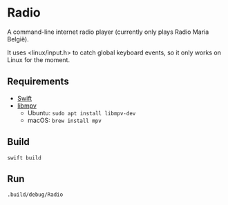 # Radio
A command-line internet radio player (currently only plays Radio Maria België).

It uses <linux/input.h> to catch global keyboard events, so it only works on Linux for the moment.

## Requirements

- [Swift](https://swift.org/download/#releases)
- [libmpv](https://mpv.io)
  - Ubuntu: `sudo apt install libmpv-dev`
  - macOS: `brew install mpv`

## Build

```shell
swift build
```
## Run

```shell
.build/debug/Radio
```

